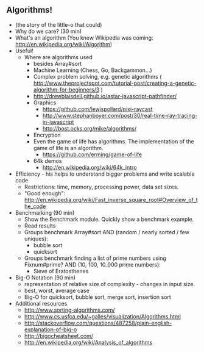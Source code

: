 ## Algorithms!

* (the story of the little-o that could)
 * Why do we care? (30 min)
  * What's an algorithm (You knew Wikipedia was coming: http://en.wikipedia.org/wiki/Algorithm)
  * Useful!
    * Where are algorithms used
      * besides Array#sort
      * Machine Learning (Chess, Go, Backgammon...)
      * Complex problem solving, e.g. genetic algorithms ( http://www.theprojectspot.com/tutorial-post/creating-a-genetic-algorithm-for-beginners/3 )
      * http://drewblaisdell.github.io/astar-javascript-pathfinder/
      * Graphics
        * https://github.com/lewispollard/pixi-raycast
        * http://www.stephanboyer.com/post/30/real-time-ray-tracing-in-javascript
        * http://bost.ocks.org/mike/algorithms/
      * Encryption
      * Even the game of life has algorithms. The implementation of the game of life is an algorithm.
        * https://github.com/erming/game-of-life
      * 64k demos
        * http://en.wikipedia.org/wiki/64k_intro
  * Efficiency - his helps to understand bigger problems and write scalable code
    * Restrictions: time, memory, processing power, data set sizes.
    * "Good enough": http://en.wikipedia.org/wiki/Fast_inverse_square_root#Overview_of_the_code
 * Benchmarking (90 min)
   * Show the Benchmark module. Quickly show a benchmark example.
   * Read results
   * Groups benchmark Array#sort AND (random / nearly sorted / few uniques):
     * bubble sort
     * quicksort
   * Groups benchmark finding a list of prime numbers using Fixnum#prime? AND (10, 100, 10_000 prime numbers):
     * Sieve of Eratosthenes
 * Big-O Notation (90 min)
   * representation of relative size of complexity - changes in input size.
   * best, worst, average case
   * Big-O for quicksort, bubble sort, merge sort, insertion sort
 * Additional resources
   * http://www.sorting-algorithms.com/
   * http://www.cs.usfca.edu/~galles/visualization/Algorithms.html
   * http://stackoverflow.com/questions/487258/plain-english-explanation-of-big-o
   * http://bigocheatsheet.com/
   * http://en.wikipedia.org/wiki/Analysis_of_algorithms
